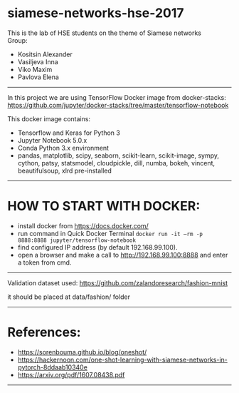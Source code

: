﻿# siamese-networks-hse-2017

This is the lab of HSE students on the theme of Siamese networks  
Group:
* Kositsin Alexander
* Vasiljeva Inna
* Viko Maxim
* Pavlova Elena
---

In this project we are using TensorFlow Docker image from docker-stacks: 
https://github.com/jupyter/docker-stacks/tree/master/tensorflow-notebook

This docker image contains:
* Tensorflow and Keras for Python 3
* Jupyter Notebook 5.0.x
* Conda Python 3.x environment
* pandas, matplotlib, scipy, seaborn, scikit-learn, scikit-image, sympy, cython, patsy, statsmodel, cloudpickle, dill, numba, bokeh, vincent, beautifulsoup, xlrd pre-installed

---
# HOW TO START WITH DOCKER:
* install docker from https://docs.docker.com/
* run command in Quick Docker Terminal `docker run -it —rm -p 8888:8888 jupyter/tensorflow-notebook`
* find configured IP address (by default 192.168.99.100).
* open a browser and make a call to http://192.168.99.100:8888 and enter a token from cmd.
---

Validation dataset used: 
https://github.com/zalandoresearch/fashion-mnist

it should be placed at data/fashion/ folder


---
# References:
* https://sorenbouma.github.io/blog/oneshot/
* https://hackernoon.com/one-shot-learning-with-siamese-networks-in-pytorch-8ddaab10340e
* https://arxiv.org/pdf/1607.08438.pdf
---